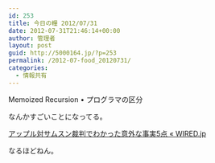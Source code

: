 ```yaml
---
id: 253
title: 今日の糧 2012/07/31
date: 2012-07-31T21:46:14+00:00
author: 管理者
layout: post
guid: http://5000164.jp/?p=253
permalink: /2012-07-food_20120731/
categories:
  - 情報共有
---
```

<section> 

<div>
  Memoized Recursion • プログラマの区分
</div>

なんかすごいことになってる。 </section> <section> 

<div>
  <a href="http://wired.jp/2012/07/31/apple-reveals-for-monday-trial/">アップル対サムスン裁判でわかった意外な事実5点 « WIRED.jp</a>
</div>

なるほどねん。 </section>